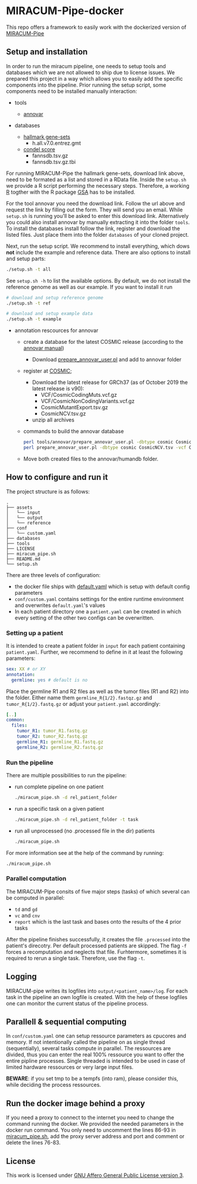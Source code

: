 # MIRACUM-Pipe-docker

This repo offers a framework to easily work with the dockerized version of [MIRACUM-Pipe](https://github.com/AG-Boerries/MIRACUM-Pipe)

## Setup and installation

In order to run the miracum pipeline, one needs to setup tools and databases which we are not allowed to ship due to license issues.
We prepared this project in a way which allows you to easily add the specific components into the pipeline.
Prior running the setup script, some components need to be installed manually interaction:

- tools
  - [annovar](http://download.openbioinformatics.org/annovar_download_form.php)

- databases
  - [hallmark gene-sets](http://software.broadinstitute.org/gsea/msigdb/)
    - h.all.v7.0.entrez.gmt
  - [condel score](https://bbglab.irbbarcelona.org/fannsdb/)
    - fannsdb.tsv.gz
    - fannsdb.tsv.gz.tbi

For running MIRACUM-Pipe the hallmark gene-sets, download link above, need to be formated as a list and stored in a RData file. Inside the `setup.sh` we provide a R script performing the necessary steps. Therefore, a working [R](https://cran.r-project.org/web/packages/GSA/index.html) togther with the R package [GSA](https://cran.r-project.org/web/packages/GSA/index.html) has to be installed.

For the tool annovar you need the download link. Follow the url above and request the link by filling out the form. They will send you an email.
While `setup.sh` is running you'll be asked to enter this download link. Alternatively you could also install annovar by manually extracting it into the folder `tools`.
To install the databases install follow the link, register and download the listed files. Just place them into the folder `databases` of your cloned project.

Next, run the setup script. We recommend to install everything, which dows **not** include the example and reference data. There are also options to install and setup parts:

```bash
./setup.sh -t all
```

See `setup.sh -h` to list the available options. By default, we do not install the reference genome as well as our example. If you want to install it run

```bash
# download and setup reference genome
./setup.sh -t ref

# download and setup example data
./setup.sh -t example
```

- annotation rescources for annovar
  - create a database for the latest COSMIC release (according to the [annovar manual](http://annovar.openbioinformatics.org/en/latest/user-guide/filter/#cosmic-annotations))
    - Download [prepare_annovar_user.pl](http://www.openbioinformatics.org/annovar/download/prepare_annovar_user.pl) and add to annovar folder
  - register at [COSMIC](https://cancer.sanger.ac.uk/cosmic);
    - Download the latest release for GRCh37 (as of October 2019 the latest release is v90):
      - VCF/CosmicCodingMuts.vcf.gz
      - VCF/CosmicNonCodingVariants.vcf.gz
      - CosmicMutantExport.tsv.gz
      - CosmicNCV.tsv.gz
    - unzip all archives
  - commands to build the annovar database
  
    ```bash
    perl tools/annovar/prepare_annovar_user.pl -dbtype cosmic CosmicMutantExport.tsv -vcf CosmicCodingMuts.vcf > tools/annovar/humandb/hg19_cosmic_coding.txt
    perl prepare_annovar_user.pl -dbtype cosmic CosmicNCV.tsv -vcf CosmicNonCodingVariants.vcf > tools/annovar/humandb/hg19_cosmic_noncoding.txt
    ```

  - Move both created files to the annovar/humandb folder.

## How to configure and run it

The project structure is as follows:

```shell
.
├── assets
│   └── input
│   └── output
│   └── reference
├── conf
│   └── custom.yaml
├── databases
├── tools
├── LICENSE
├── miracum_pipe.sh
├── README.md
└── setup.sh
```

There are three levels of configuration:

- the docker file ships with [default.yaml](https://github.com/AG-Boerries/MIRACUM-Pipe/blob/master/conf/default.yaml) which is setup with default config parameters
- `conf/custom.yaml` contains settings for the entire runtime environment and overwrites `default.yaml`'s values
- In each patient directory one a `patient.yaml` can be created in which every setting of the other two configs can be overwritten.

### Setting up a patient

It is intended to create a patient folder in `input` for each patient containing `patient.yaml`. Further, we recommend to define in it at least the following parameters:

```yaml
sex: XX # or XY
annotation:
  germline: yes # default is no
```

Place the germline R1 and R2 files as well as the tumor files (R1 and R2) into the folder. Either name them `germline_R{1/2}.fastqz.gz` and `tumor_R{1/2}.fastq.gz` or adjust your `patient.yaml` accordingly:

```yaml
[..]
common:
  files:
    tumor_R1: tumor_R1.fastq.gz
    tumor_R2: tumor_R2.fastq.gz
    germline_R1: germline_R1.fastq.gz
    germline_R2: germline_R2.fastq.gz
```

### Run the pipeline

There are multiple possibilities to run the pipeline:

- run complete pipeline on one patient
  
  ```bash
  ./miracum_pipe.sh -d rel_patient_folder
  ```

- run a specific task on a given patient
  
  ```bash
  ./miracum_pipe.sh -d rel_patient_folder -t task
  ```

- run all unprocessed (no .processed file in the dir) patients
  
  ```bash
  ./miracum_pipe.sh
  ```

For more information see at the help of the command by running:

```bash
./miracum_pipe.sh
```

### Parallel computation

The MIRACUM-Pipe consits of five major steps (tasks) of which several can be computed in parallel:

- `td` and `gd`
- `vc` and `cnv`
- `report` which is the last task and bases onto the results of the 4 prior tasks

After the pipeline finishes successfully, it creates the file `.processed` into the patient's direcotry. Per default processed patients are skipped.
The flag `-f` forces a recomputation and neglects that file. Furhtermore, sometimes it is required to rerun a single task. Therefore, use the flag `-t`.

## Logging

MIRACUM-pipe writes its logfiles into `output/<patient_name>/log`. For each task in the pipeline an own logfile is created. With the help of these logfiles one can monitor the current status of the pipeline process.

## Parallell & sequential computing

In `conf/custom.yaml` one can setup ressource parameters as cpucores and memory. If not intentionally called the pipeline on as single thread (sequentially), several tasks compute in parallel. The ressources are divided, thus you can enter the real 100% ressource you want to offer the entire pipline processes. Single threaded is intended to be used in case of limited hardware ressources or very large input files.

**BEWARE**: if you set tmp to be a tempfs (into ram), please consider this, while deciding the process ressources.

## Run the docker image behind a proxy

If you need a proxy to connect to the internet you need to change the command running the docker. We provided the needed parameters in the docker run command. You only need to uncomment the lines 86-93 in [miracum_pipe.sh](https://github.com/AG-Boerries/MIRACUM-Pipe-docker/blob/master/miracum_pipe.sh), add the proxy server address and port and comment or delete the lines 76-83.

## License

This work is licensed under [GNU Affero General Public License version 3](https://opensource.org/licenses/AGPL-3.0).
